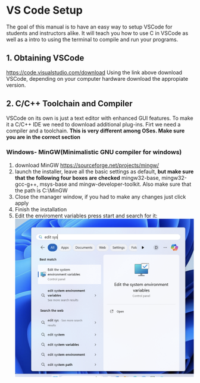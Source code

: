 # VS Code Setup
The goal of this manual is to have an easy way to setup VSCode for students and instructors alike. It will teach you how to use C in VSCode as well as a intro to using the terminal to compile and run your programs.
## 1. Obtaining VSCode
 https://code.visualstudio.com/download
Using the link above download VSCode, depending on your computer hardware download the appropiate version. 

## 2. C/C++ Toolchain and Compiler
VSCode on its own is just a text editor with enhanced GUI features. To make it a C/C++ IDE we need to download additional plug-ins. Firt we need a compiler and a toolchain. 
**This is very different among OSes. Make sure you are in the correct section**
### Windows- MinGW(Minimalistic GNU compiler for windows)
1) download MinGW https://sourceforge.net/projects/mingw/ 
2) launch the installer, leave all the basic settings as default, **but make sure that the following four boxes are checked** mingw32-base, mingw32-gcc-g++, msys-base and mingw-developer-toolkit. Also make sure that the path is C:\MinGW
3) Close the manager window, if you had to make any changes just click apply
4) Finish the installation
5) Edit the enviroment variables press start and search for it:
![](ArduinoUnoCourse/images/EV0.png)